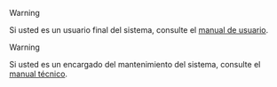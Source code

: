 > [!WARNING] 
> Si usted es un usuario final del sistema, consulte el [manual de usuario](Writerside/topics/user.md).

> [!WARNING]
> Si usted es un encargado del mantenimiento del sistema, consulte el [manual técnico](Writerside/topics/technical.md).
